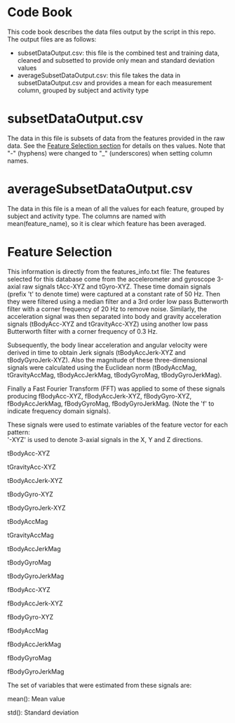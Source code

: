Code Book 
===========

This code book describes the data files output by the script in this repo. The output files are as follows:
* subsetDataOutput.csv: this file is the combined test and training data, cleaned and subsetted to provide only mean and standard deviation values
* averageSubsetDataOutput.csv: this file takes the data in subsetDataOutput.csv and provides a mean for each measurement column, grouped by subject and activity type

subsetDataOutput.csv
===========
The data in this file is subsets of data from the features provided in the raw data. See the [Feature Selection section](https://github.com/datajess888/DataCleaningProject/new/master#feature-selection) for details on thes values. Note that "-" (hyphens) were changed to "_" (underscores) when setting column names.

averageSubsetDataOutput.csv
===========
The data in this file is a mean of all the values for each feature, grouped by subject and activity type. The columns are named with mean(feature_name), so it is clear which feature has been averaged.

Feature Selection
===========
This information is directly from the features_info.txt file:
The features selected for this database come from the accelerometer and gyroscope 3-axial raw signals tAcc-XYZ and tGyro-XYZ. These time domain signals (prefix 't' to denote time) were captured at a constant rate of 50 Hz. Then they were filtered using a median filter and a 3rd order low pass Butterworth filter with a corner frequency of 20 Hz to remove noise. Similarly, the acceleration signal was then separated into body and gravity acceleration signals (tBodyAcc-XYZ and tGravityAcc-XYZ) using another low pass Butterworth filter with a corner frequency of 0.3 Hz. 

Subsequently, the body linear acceleration and angular velocity were derived in time to obtain Jerk signals (tBodyAccJerk-XYZ and tBodyGyroJerk-XYZ). Also the magnitude of these three-dimensional signals were calculated using the Euclidean norm (tBodyAccMag, tGravityAccMag, tBodyAccJerkMag, tBodyGyroMag, tBodyGyroJerkMag). 

Finally a Fast Fourier Transform (FFT) was applied to some of these signals producing fBodyAcc-XYZ, fBodyAccJerk-XYZ, fBodyGyro-XYZ, fBodyAccJerkMag, fBodyGyroMag, fBodyGyroJerkMag. (Note the 'f' to indicate frequency domain signals). 

These signals were used to estimate variables of the feature vector for each pattern:  
'-XYZ' is used to denote 3-axial signals in the X, Y and Z directions.

tBodyAcc-XYZ

tGravityAcc-XYZ

tBodyAccJerk-XYZ

tBodyGyro-XYZ

tBodyGyroJerk-XYZ

tBodyAccMag

tGravityAccMag

tBodyAccJerkMag

tBodyGyroMag

tBodyGyroJerkMag

fBodyAcc-XYZ

fBodyAccJerk-XYZ

fBodyGyro-XYZ

fBodyAccMag

fBodyAccJerkMag

fBodyGyroMag

fBodyGyroJerkMag

The set of variables that were estimated from these signals are: 

mean(): Mean value

std(): Standard deviation
